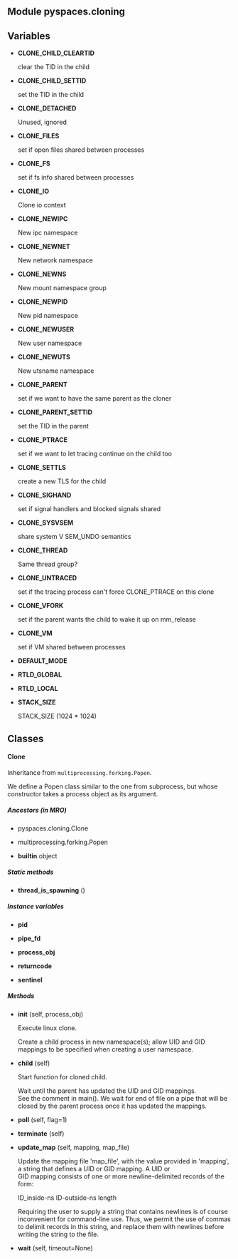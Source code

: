 Module pyspaces.cloning
-----------------------

Variables
---------
- **CLONE_CHILD_CLEARTID**

    clear the TID in the child

- **CLONE_CHILD_SETTID**

    set the TID in the child

- **CLONE_DETACHED**

    Unused, ignored

- **CLONE_FILES**

    set if open files shared between processes

- **CLONE_FS**

    set if fs info shared between processes

- **CLONE_IO**

    Clone io context

- **CLONE_NEWIPC**

    New ipc namespace

- **CLONE_NEWNET**

    New network namespace

- **CLONE_NEWNS**

    New mount namespace group

- **CLONE_NEWPID**

    New pid namespace

- **CLONE_NEWUSER**

    New user namespace

- **CLONE_NEWUTS**

    New utsname namespace

- **CLONE_PARENT**

    set if we want to have the same parent as the cloner

- **CLONE_PARENT_SETTID**

    set the TID in the parent

- **CLONE_PTRACE**

    set if we want to let tracing continue on the child too

- **CLONE_SETTLS**

    create a new TLS for the child

- **CLONE_SIGHAND**

    set if signal handlers and blocked signals shared

- **CLONE_SYSVSEM**

    share system V SEM_UNDO semantics

- **CLONE_THREAD**

    Same thread group?

- **CLONE_UNTRACED**

    set if the tracing process can't force CLONE_PTRACE on this clone

- **CLONE_VFORK**

    set if the parent wants the child to wake it up on mm_release

- **CLONE_VM**

    set if VM shared between processes

- **DEFAULT_MODE**

- **RTLD_GLOBAL**

- **RTLD_LOCAL**

- **STACK_SIZE**

    STACK_SIZE (1024 * 1024)

Classes
-------
#### Clone 
Inheritance from `multiprocessing.forking.Popen`.
  
We define a Popen class similar to the one from subprocess, but
whose constructor takes a process object as its argument.

##### Ancestors (in MRO)
- pyspaces.cloning.Clone

- multiprocessing.forking.Popen

- __builtin__.object

##### Static methods
- **thread_is_spawning** ()

##### Instance variables
- **pid**

- **pipe_fd**

- **process_obj**

- **returncode**

- **sentinel**

##### Methods
- **__init__** (self, process_obj)

    Execute linux clone.
  
    Create a child process in new namespace(s);
allow UID and GID mappings to be specified when
creating a user namespace.

- **child** (self)

    Start function for cloned child.
  
    Wait until the parent has updated the UID and GID mappings.  
See the comment in main(). We wait for end of file on a
pipe that will be closed by the parent process once it has
updated the mappings.

- **poll** (self, flag=1)

- **terminate** (self)

- **update_map** (self, mapping, map_file)

    Update the mapping file 'map_file', with the value provided in
'mapping', a string that defines a UID or GID mapping. A UID or  
GID mapping consists of one or more newline-delimited records
of the form:  
  
    ID_inside-ns    ID-outside-ns   length
  
    Requiring the user to supply a string that contains newlines is
of course inconvenient for command-line use. Thus, we permit the
use of commas to delimit records in this string, and replace them
with newlines before writing the string to the file.

- **wait** (self, timeout=None)
